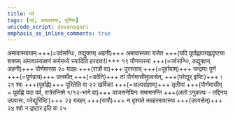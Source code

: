 ```yaml
---
title: पर्व
tags: [पर्व, अमावास्या, पूर्णिमा]
unicode_script: devanagari
emphasis_as_inline_comments: true
---
```


अमावास्यायाम् +++(=पर्वसन्धिः, तद्युक्तय् अहनी)+++  अमावास्यया यजेत +++(यदि पूर्वाह्णापराह्णदृष्ट्या शक्यम् अमावास्याक्षणं कर्ममध्ये स्यादिति हरदत्तः!)+++‌ १९ पौणमास्यां +++(=पर्वसन्धिः, तद्युक्तय् अहनी)+++ पौर्णमास्या २० यदहः +++(रात्रौ वा)+++ पुरस्ताच् +++(=पूर्वायाम्)+++ चन्द्रमाः पूर्ण +++(=पूर्णप्राय)+++ उत्सर्पेत् +++(=उदेति)+++ तां पौर्णमासीमुपवसेत्, +++(परेद्युर् इष्टिः)+++। २१ श्वः +++(पूर्वाह्णे)+++ पूरितेति वा २२ खर्विकां +++(=अल्पसंज्ञाम्)+++ तृतीयां +++(पौर्णमासीम् = पूर्वाह्णे यदा पर्व, रात्रेरन्तिमे १/१२-भागे वा)+++ वाजसनेयिनः समामनन्ति +++(अतो ऽनुकल्पः - तद्दिनय् उपवासः, परेद्युरिष्टिः)+++ २३ यदहर्  +++(रात्रौ)+++ न दृश्यते तदहरमावास्या +++(उपवसेत्)+++ २४ श्वो न द्रष्टार इति वा २५ 